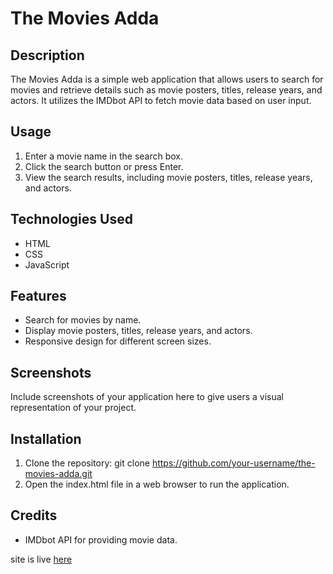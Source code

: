# The Movies Adda

## Description
The Movies Adda is a simple web application that allows users to search for movies and retrieve details such as movie posters, titles, release years, and actors. It utilizes the IMDbot API to fetch movie data based on user input.

## Usage
1. Enter a movie name in the search box.
2. Click the search button or press Enter.
3. View the search results, including movie posters, titles, release years, and actors.

## Technologies Used
- HTML
- CSS
- JavaScript

## Features
- Search for movies by name.
- Display movie posters, titles, release years, and actors.
- Responsive design for different screen sizes.

## Screenshots
Include screenshots of your application here to give users a visual representation of your project.

## Installation
1. Clone the repository: git clone https://github.com/your-username/the-movies-adda.git
2. Open the index.html file in a web browser to run the application.

## Credits
- IMDbot API for providing movie data.

site is live [here](https://singh-jas-meet.github.io/TheMoviesAdda/)


